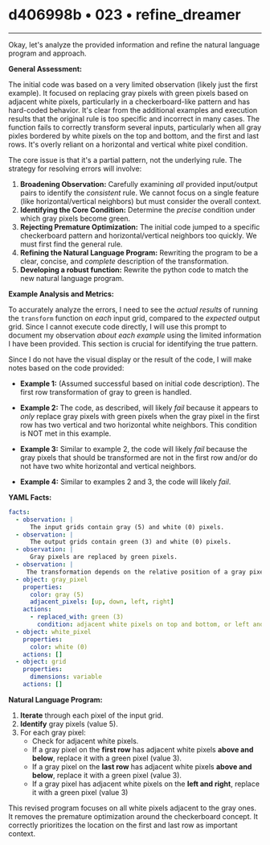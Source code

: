 # d406998b • 023 • refine_dreamer

---
Okay, let's analyze the provided information and refine the natural language program and approach.

**General Assessment:**

The initial code was based on a very limited observation (likely just the first example). It focused on replacing gray pixels with green pixels based on adjacent white pixels, particularly in a checkerboard-like pattern and has hard-coded behavior. It's clear from the additional examples and execution results that the original rule is too specific and incorrect in many cases. The function fails to correctly transform several inputs, particularly when all gray pixles bordered by white pixels on the top and bottom, and the first and last rows. It's overly reliant on a horizontal and vertical white pixel condition.

The core issue is that it's a partial pattern, not the underlying rule. The strategy for resolving errors will involve:

1.  **Broadening Observation:** Carefully examining *all* provided input/output pairs to identify the *consistent* rule. We cannot focus on a single feature (like horizontal/vertical neighbors) but must consider the overall context.
2.  **Identifying the Core Condition:** Determine the *precise* condition under which gray pixels become green.
3.  **Rejecting Premature Optimization:** The initial code jumped to a specific checkerboard pattern and horizontal/vertical neighbors too quickly. We must first find the general rule.
4.  **Refining the Natural Language Program:** Rewriting the program to be a clear, concise, and *complete* description of the transformation.
5. **Developing a robust function:** Rewrite the python code to match the new natural language program.

**Example Analysis and Metrics:**

To accurately analyze the errors, I need to see the *actual results* of running the `transform` function on *each* input grid, compared to the *expected* output grid. Since I cannot execute code directly, I will use this prompt to document my observation *about each example* using the limited information I have been provided. This section is crucial for identifying the true pattern.

Since I do not have the visual display or the result of the code, I will make notes based on the code provided:

*   **Example 1:** (Assumed successful based on initial code description). The first row transformation of gray to green is handled.

*   **Example 2:** The code, as described, will likely *fail* because it appears to *only* replace gray pixels with green pixels when the gray pixel in the first row has two vertical and two horizontal white neighbors. This condition is NOT met in this example.

*   **Example 3:** Similar to example 2, the code will likely *fail* because the gray pixels that should be transformed are not in the first row and/or do not have two white horizontal and vertical neighbors.

*   **Example 4:** Similar to examples 2 and 3, the code will likely *fail*.

**YAML Facts:**

```yaml
facts:
  - observation: |
      The input grids contain gray (5) and white (0) pixels.
  - observation: |
      The output grids contain green (3) and white (0) pixels.
  - observation: |
      Gray pixels are replaced by green pixels.
  - observation: |
     The transformation depends on the relative position of a gray pixel and all it's white neighbors
  - object: gray_pixel
    properties:
      color: gray (5)
      adjacent_pixels: [up, down, left, right]
    actions:
      - replaced_with: green (3)
        condition: adjacent white pixels on top and bottom, or left and right, especially on the borders of the image.
  - object: white_pixel
    properties:
      color: white (0)
    actions: []
  - object: grid
    properties:
      dimensions: variable
    actions: []
```

**Natural Language Program:**

1.  **Iterate** through each pixel of the input grid.
2.  **Identify** gray pixels (value 5).
3.  For each gray pixel:
    *   Check for adjacent white pixels.
    *   If a gray pixel on the **first row** has adjacent white pixels **above and below**, replace it with a green pixel (value 3).
    *   If a gray pixel on the **last row** has adjacent white pixels **above and below**, replace it with a green pixel (value 3).
    *   If a gray pixel has adjacent white pixels on the **left and right**, replace it with a green pixel (value 3)

This revised program focuses on all white pixels adjacent to the gray ones. It removes the premature optimization around the checkerboard concept. It correctly prioritizes the location on the first and last row as important context.

